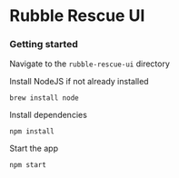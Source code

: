 # Rubble Rescue UI
### Getting started
Navigate to the `rubble-rescue-ui` directory


Install NodeJS if not already installed
```
brew install node
```
Install dependencies
```
npm install
```
Start the app
```
npm start
```